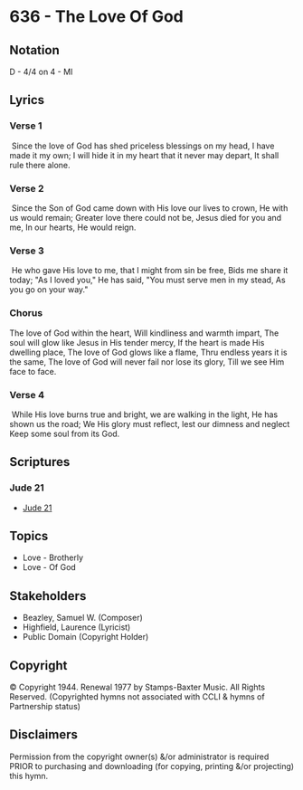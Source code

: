 # 636 - The Love Of God

## Notation

D - 4/4 on 4 - MI

## Lyrics

### Verse 1

 Since the love of God has shed priceless blessings on my head, I have made it my own; I will hide it in my heart that it never may depart, It shall rule there alone. 

### Verse 2

 Since the Son of God came down with His love our lives to crown, He with us would remain; Greater love there could not be, Jesus died for you and me, In our hearts, He would reign.

### Verse 3

 He who gave His love to me, that I might from sin be free, Bids me share it today; "As I loved you," He has said, "You must serve men in my stead, As you go on your way." 

### Chorus

The love of God within the heart, Will kindliness and warmth impart, The soul will glow like Jesus in His tender mercy, If the heart is made His dwelling place, The love of God glows like a flame, Thru endless years it is the same, The love of God will never fail nor lose its glory, Till we see Him face to face. 

### Verse 4

 While His love burns true and bright, we are walking in the light, He has shown us the road; We His glory must reflect, lest our dimness and neglect Keep some soul from its God.


## Scriptures

### Jude 21

- [Jude 21](https://www.biblegateway.com/passage/?search=Jude%2021)


## Topics

- Love - Brotherly
- Love - Of God

## Stakeholders

- Beazley, Samuel W. (Composer)
- Highfield, Laurence (Lyricist)
- Public Domain (Copyright Holder)

## Copyright

© Copyright 1944. Renewal 1977 by Stamps-Baxter Music. All Rights Reserved.
(Copyrighted hymns not associated with CCLI & hymns of Partnership status)

## Disclaimers

Permission from the copyright owner(s) &/or administrator is required PRIOR to purchasing and downloading (for copying, printing &/or projecting) this hymn.

